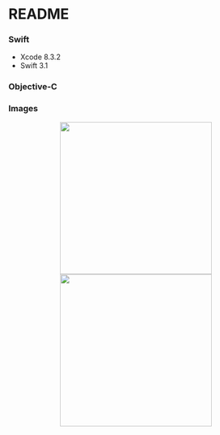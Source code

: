 # README

### Swift
- Xcode 8.3.2
- Swift 3.1

### Objective-C

### Images
<p align="center">
<img src="" width="300">
<img src="" width="300">
</p>
<br>
